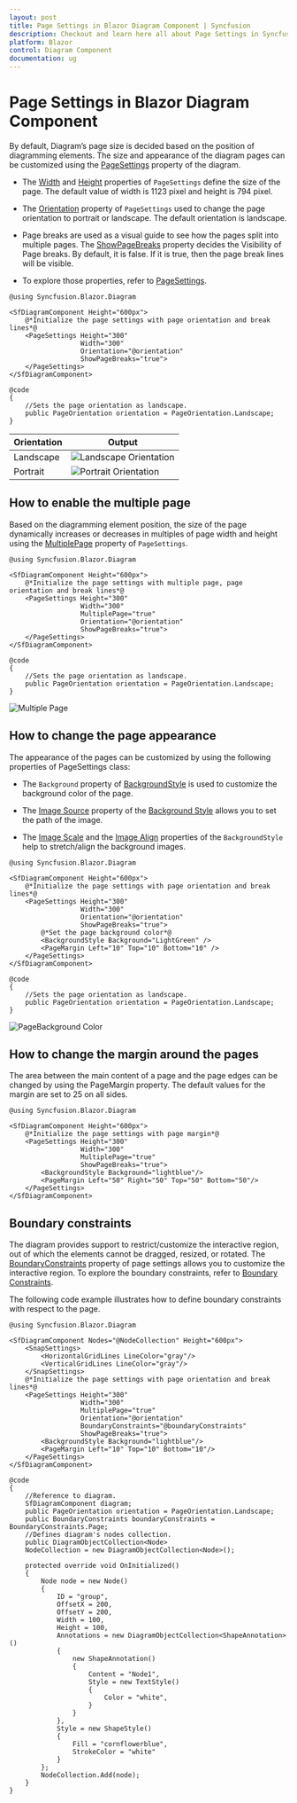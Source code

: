 ```yaml
---
layout: post
title: Page Settings in Blazor Diagram Component | Syncfusion
description: Checkout and learn here all about Page Settings in Syncfusion Blazor Diagram component and much more.
platform: Blazor
control: Diagram Component
documentation: ug
---
```


# Page Settings in Blazor Diagram Component

By default, Diagram’s page size is decided based on the position of diagramming elements. The size and appearance of the diagram pages can be customized using the [PageSettings](https://help.syncfusion.com/cr/blazor/Syncfusion.Blazor.Diagram.PageSettings.html) property of the diagram.

* The [Width](https://help.syncfusion.com/cr/blazor/Syncfusion.Blazor.Diagram.PageSettings.html#Syncfusion_Blazor_Diagram_PageSettings_Width) and [Height](https://help.syncfusion.com/cr/blazor/Syncfusion.Blazor.Diagram.PageSettings.html#Syncfusion_Blazor_Diagram_PageSettings_Height) properties of `PageSettings` define the size of the page. The default value of width is 1123 pixel and height is 794 pixel.

* The [Orientation](https://help.syncfusion.com/cr/blazor/Syncfusion.Blazor.Diagram.PageSettings.html#Syncfusion_Blazor_Diagram_PageSettings_Orientation) property of `PageSettings` used to change the page orientation to portrait or landscape. The default orientation is landscape.

* Page breaks are used as a visual guide to see how the pages split into multiple pages. The [ShowPageBreaks](https://help.syncfusion.com/cr/blazor/Syncfusion.Blazor.Diagram.PageSettings.html#Syncfusion_Blazor_Diagram_PageSettings_ShowPageBreaks) property decides the Visibility of Page breaks. By default, it is false. If it is true, then the page break lines will be visible.

* To explore those properties, refer to [PageSettings](https://help.syncfusion.com/cr/blazor/Syncfusion.Blazor.Diagram.PageSettings.html).

```cshtml
@using Syncfusion.Blazor.Diagram

<SfDiagramComponent Height="600px">
    @*Initialize the page settings with page orientation and break lines*@
    <PageSettings Height="300" 
                  Width="300" 
                  Orientation="@orientation" 
                  ShowPageBreaks="true">
    </PageSettings>
</SfDiagramComponent>

@code
{
    //Sets the page orientation as landscape.
    public PageOrientation orientation = PageOrientation.Landscape;
}
```

|Orientation|Output|
|-------|-------|
|Landscape|![Landscape Orientation](./images/LandscapeOrientation.png)|
|Portrait|![Portrait Orientation](./images/PortraitOrientation.png)|

## How to enable the multiple page

Based on the diagramming element position, the size of the page dynamically increases or decreases in multiples of page width and height using the [MultiplePage](https://help.syncfusion.com/cr/blazor/Syncfusion.Blazor.Diagram.PageSettings.html#Syncfusion_Blazor_Diagram_PageSettings_MultiplePage) property of `PageSettings`.

```cshtml
@using Syncfusion.Blazor.Diagram

<SfDiagramComponent Height="600px">
    @*Initialize the page settings with multiple page, page orientation and break lines*@
    <PageSettings Height="300" 
                  Width="300" 
                  MultiplePage="true"
                  Orientation="@orientation" 
                  ShowPageBreaks="true">
    </PageSettings>
</SfDiagramComponent>

@code
{
    //Sets the page orientation as landscape.
    public PageOrientation orientation = PageOrientation.Landscape;
}
```
![Multiple Page](./images/MultiplePage.png)

## How to change the page appearance
The appearance of the pages can be customized by using the following properties of PageSettings class:

* The `Background` property of [BackgroundStyle](https://help.syncfusion.com/cr/blazor/Syncfusion.Blazor.Diagram.BackgroundStyle.html) is used to customize the background color of the page.

* The [Image Source](https://help.syncfusion.com/cr/blazor/Syncfusion.Blazor.Diagram.BackgroundStyle.html#Syncfusion_Blazor_Diagram_BackgroundStyle_ImageSource) property of the [Background Style](https://help.syncfusion.com/cr/blazor/Syncfusion.Blazor.Diagram.BackgroundStyle.html) allows you to set the path of the image.

* The [Image Scale](https://help.syncfusion.com/cr/blazor/Syncfusion.Blazor.Diagram.BackgroundStyle.html#Syncfusion_Blazor_Diagram_BackgroundStyle_ImageScale) and the [Image Align](https://help.syncfusion.com/cr/blazor/Syncfusion.Blazor.Diagram.BackgroundStyle.html#Syncfusion_Blazor_Diagram_BackgroundStyle_ImageAlign) properties of the `BackgroundStyle` help to stretch/align the background images.

```cshtml
@using Syncfusion.Blazor.Diagram

<SfDiagramComponent Height="600px">
    @*Initialize the page settings with page orientation and break lines*@
    <PageSettings Height="300" 
                  Width="300" 
                  Orientation="@orientation" 
                  ShowPageBreaks="true">
        @*Set the page background color*@
        <BackgroundStyle Background="LightGreen" />
        <PageMargin Left="10" Top="10" Bottom="10" />
    </PageSettings>
</SfDiagramComponent>

@code
{
    //Sets the page orientation as landscape.
    public PageOrientation orientation = PageOrientation.Landscape;
}
```
![PageBackground Color](./images/PageBackground.png)

## How to change the margin around the pages

The area between the main content of a page and the page edges can be changed by using the PageMargin property. The default values for the margin are set to 25 on all sides.

```cshtml
@using Syncfusion.Blazor.Diagram

<SfDiagramComponent Height="600px">
    @*Initialize the page settings with page margin*@
    <PageSettings Height="300" 
                  Width="300" 
                  MultiplePage="true"                  
                  ShowPageBreaks="true">
        <BackgroundStyle Background="lightblue"/>
        <PageMargin Left="50" Right="50" Top="50" Bottom="50"/> 
    </PageSettings>
</SfDiagramComponent>
```

## Boundary constraints

The diagram provides support to restrict/customize the interactive region, out of which the elements cannot be dragged, resized, or rotated. The [BoundaryConstraints](https://help.syncfusion.com/cr/blazor/Syncfusion.Blazor.Diagram.PageSettings.html#Syncfusion_Blazor_Diagram_PageSettings_BoundaryConstraints) property of page settings allows you to customize the interactive region. To explore the boundary constraints, refer to [Boundary Constraints](https://help.syncfusion.com/cr/blazor/Syncfusion.Blazor.Diagram.BoundaryConstraints.html).

The following code example illustrates how to define boundary constraints with respect to the page.

```cshtml
@using Syncfusion.Blazor.Diagram

<SfDiagramComponent Nodes="@NodeCollection" Height="600px">
    <SnapSettings>
        <HorizontalGridLines LineColor="gray"/>
        <VerticalGridLines LineColor="gray"/>
    </SnapSettings>
    @*Initialize the page settings with page orientation and break lines*@
    <PageSettings Height="300" 
                  Width="300" 
                  MultiplePage="true" 
                  Orientation="@orientation" 
                  BoundaryConstraints="@boundaryConstraints" 
                  ShowPageBreaks="true">
        <BackgroundStyle Background="lightblue"/>
        <PageMargin Left="10" Top="10" Bottom="10"/>        
    </PageSettings>
</SfDiagramComponent>

@code
{
    //Reference to diagram.
    SfDiagramComponent diagram;
    public PageOrientation orientation = PageOrientation.Landscape;
    public BoundaryConstraints boundaryConstraints = BoundaryConstraints.Page;
    //Defines diagram's nodes collection.
    public DiagramObjectCollection<Node>
    NodeCollection = new DiagramObjectCollection<Node>();

    protected override void OnInitialized()
    {
        Node node = new Node()
        {
            ID = "group",
            OffsetX = 200,
            OffsetY = 200,
            Width = 100,
            Height = 100,
            Annotations = new DiagramObjectCollection<ShapeAnnotation>()
            {
                new ShapeAnnotation()
                {
                    Content = "Node1",
                    Style = new TextStyle()
                    {
                        Color = "white",
                    }
                }
            },
            Style = new ShapeStyle() 
            { 
                Fill = "cornflowerblue", 
                StrokeColor = "white" 
            }
        };
        NodeCollection.Add(node);
    }
}
```